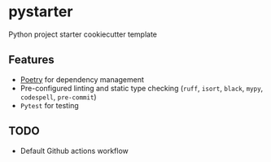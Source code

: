 # pystarter

Python project starter cookiecutter template

## Features

- [Poetry](https://python-poetry.org/) for dependency management
- Pre-configured linting and static type checking (`ruff`, `isort`, `black`, `mypy`, `codespell`, `pre-commit`)
- `Pytest` for testing

## TODO

- Default Github actions workflow
